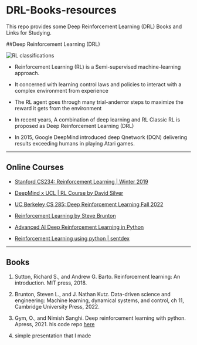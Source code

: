 # DRL-Books-resources

This repo provides some Deep Reinforcement Learning (DRL) Books and Links for Studying.

##Deep Reinforcement Learning (DRL)

![RL classifications](https://kenovy.com/wp-content/uploads/2022/12/Types_of_Machine_Learning-83f-1024x732.jpg "RL classifications")

- Reinforcement Learning (RL) is a Semi-supervised machine-learning approach. 

- It  concerned with learning control laws and policies to interact with a complex environment from experience

- The RL agent goes through many trial-anderror steps to maximize the reward it gets from the environment

- In recent years, A combination of deep learning and RL Classic RL is proposed as Deep Reinforcement Learning (DRL)

- In 2015, Google DeepMind introduced deep Qnetwork (DQN) delivering results exceeding humans in playing Atari games.


------------


## Online Courses

- [Stanford CS234: Reinforcement Learning | Winter 2019](https://www.youtube.com/watch?v=FgzM3zpZ55o&list=PLoROMvodv4rOSOPzutgyCTapiGlY2Nd8u "Stanford CS234: Reinforcement Learning | Winter 2019")

- [DeepMind x UCL | RL Course by David Silver](https://www.youtube.com/watch?v=2pWv7GOvuf0&list=PLqYmG7hTraZDM-OYHWgPebj2MfCFzFObQ "DeepMind x UCL | RL Course by David Silver")

- [UC Berkeley CS 285: Deep Reinforcement Learning Fall 2022](https://www.youtube.com/watch?v=eG9-F4r5k70&list=PL_iWQOsE6TfX7MaC6C3HcdOf1g337dlC9&index=15 "CS 285: Deep Reinforcement Learning Fall 2022 (UC Berkeley)")

- [Reinforcement Learning by Steve Brunton](https://www.youtube.com/watch?v=0MNVhXEX9to&list=PLMrJAkhIeNNQe1JXNvaFvURxGY4gE9k74 "Reinforcement Learning by Steve Brunton")

- [Advanced AI Deep Reinforcement Learning in Python](https://www.youtube.com/playlist?list=PLkpP4Ufp35T-YsZS0lg6Mb4j0GNm1moau "Advanced AI Deep Reinforcement Learning in Python")

- [Reinforcement Learning using python | sentdex](https://www.youtube.com/playlist?list=PLQVvvaa0QuDezJFIOU5wDdfy4e9vdnx-7 "Reinforcement Learning using python | sentdex")

------------


## Books

1. Sutton, Richard S., and Andrew G. Barto. Reinforcement learning: An introduction. MIT press, 2018.‏

1. Brunton, Steven L., and J. Nathan Kutz. Data-driven science and engineering: Machine learning, dynamical systems, and control, ch 11, Cambridge University Press, 2022.‏

1.  Gym, O., and Nimish Sanghi. Deep reinforcement learning with python. Apress, 2021.‏ his code repo [here](https://github.com/Apress/deep-reinforcement-learning-python "here")

1.  simple presentation that I made
